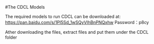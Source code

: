 #The CDCL Models

The required models to run CDCL can be downloaded at:  
https://pan.baidu.com/s/1Pl5Sd_1wSQyVlhBnPNQxhw 
Password：p8cy 

Ather downloading the files, extract files and put them under the CDCL folder



